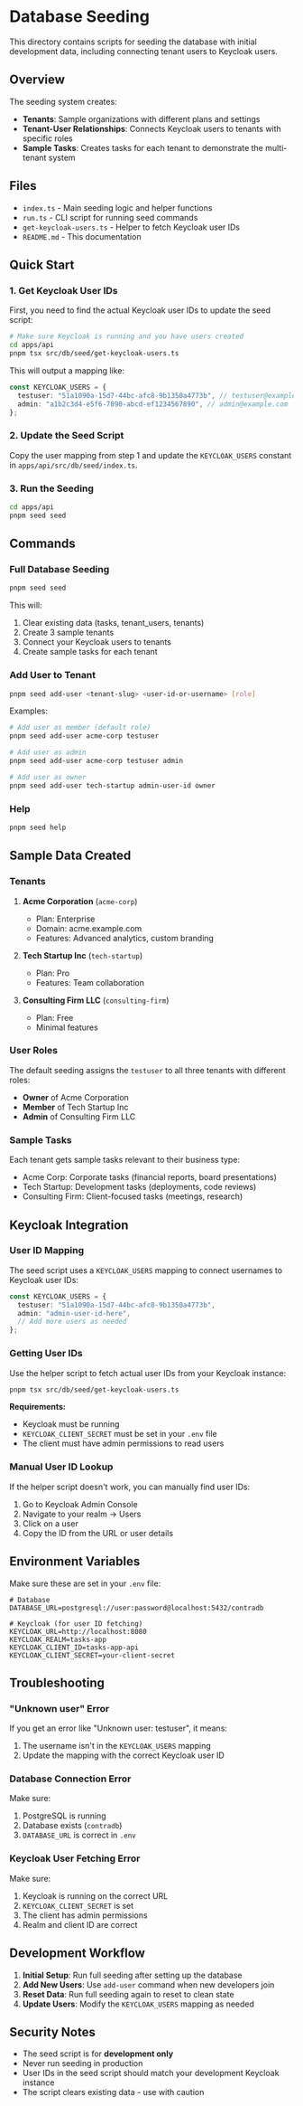 # Database Seeding

This directory contains scripts for seeding the database with initial development data, including connecting tenant users to Keycloak users.

## Overview

The seeding system creates:

- **Tenants**: Sample organizations with different plans and settings
- **Tenant-User Relationships**: Connects Keycloak users to tenants with specific roles
- **Sample Tasks**: Creates tasks for each tenant to demonstrate the multi-tenant system

## Files

- `index.ts` - Main seeding logic and helper functions
- `run.ts` - CLI script for running seed commands
- `get-keycloak-users.ts` - Helper to fetch Keycloak user IDs
- `README.md` - This documentation

## Quick Start

### 1. Get Keycloak User IDs

First, you need to find the actual Keycloak user IDs to update the seed script:

```bash
# Make sure Keycloak is running and you have users created
cd apps/api
pnpm tsx src/db/seed/get-keycloak-users.ts
```

This will output a mapping like:

```typescript
const KEYCLOAK_USERS = {
  testuser: "51a1090a-15d7-44bc-afc8-9b1350a4773b", // testuser@example.com
  admin: "a1b2c3d4-e5f6-7890-abcd-ef1234567890", // admin@example.com
};
```

### 2. Update the Seed Script

Copy the user mapping from step 1 and update the `KEYCLOAK_USERS` constant in `apps/api/src/db/seed/index.ts`.

### 3. Run the Seeding

```bash
cd apps/api
pnpm seed seed
```

## Commands

### Full Database Seeding

```bash
pnpm seed seed
```

This will:

1. Clear existing data (tasks, tenant_users, tenants)
2. Create 3 sample tenants
3. Connect your Keycloak users to tenants
4. Create sample tasks for each tenant

### Add User to Tenant

```bash
pnpm seed add-user <tenant-slug> <user-id-or-username> [role]
```

Examples:

```bash
# Add user as member (default role)
pnpm seed add-user acme-corp testuser

# Add user as admin
pnpm seed add-user acme-corp testuser admin

# Add user as owner
pnpm seed add-user tech-startup admin-user-id owner
```

### Help

```bash
pnpm seed help
```

## Sample Data Created

### Tenants

1. **Acme Corporation** (`acme-corp`)
   - Plan: Enterprise
   - Domain: acme.example.com
   - Features: Advanced analytics, custom branding

2. **Tech Startup Inc** (`tech-startup`)
   - Plan: Pro
   - Features: Team collaboration

3. **Consulting Firm LLC** (`consulting-firm`)
   - Plan: Free
   - Minimal features

### User Roles

The default seeding assigns the `testuser` to all three tenants with different roles:

- **Owner** of Acme Corporation
- **Member** of Tech Startup Inc
- **Admin** of Consulting Firm LLC

### Sample Tasks

Each tenant gets sample tasks relevant to their business type:

- Acme Corp: Corporate tasks (financial reports, board presentations)
- Tech Startup: Development tasks (deployments, code reviews)
- Consulting Firm: Client-focused tasks (meetings, research)

## Keycloak Integration

### User ID Mapping

The seed script uses a `KEYCLOAK_USERS` mapping to connect usernames to Keycloak user IDs:

```typescript
const KEYCLOAK_USERS = {
  testuser: "51a1090a-15d7-44bc-afc8-9b1350a4773b",
  admin: "admin-user-id-here",
  // Add more users as needed
};
```

### Getting User IDs

Use the helper script to fetch actual user IDs from your Keycloak instance:

```bash
pnpm tsx src/db/seed/get-keycloak-users.ts
```

**Requirements:**

- Keycloak must be running
- `KEYCLOAK_CLIENT_SECRET` must be set in your `.env` file
- The client must have admin permissions to read users

### Manual User ID Lookup

If the helper script doesn't work, you can manually find user IDs:

1. Go to Keycloak Admin Console
2. Navigate to your realm → Users
3. Click on a user
4. Copy the ID from the URL or user details

## Environment Variables

Make sure these are set in your `.env` file:

```env
# Database
DATABASE_URL=postgresql://user:password@localhost:5432/contradb

# Keycloak (for user ID fetching)
KEYCLOAK_URL=http://localhost:8080
KEYCLOAK_REALM=tasks-app
KEYCLOAK_CLIENT_ID=tasks-app-api
KEYCLOAK_CLIENT_SECRET=your-client-secret
```

## Troubleshooting

### "Unknown user" Error

If you get an error like "Unknown user: testuser", it means:

1. The username isn't in the `KEYCLOAK_USERS` mapping
2. Update the mapping with the correct Keycloak user ID

### Database Connection Error

Make sure:

1. PostgreSQL is running
2. Database exists (`contradb`)
3. `DATABASE_URL` is correct in `.env`

### Keycloak User Fetching Error

Make sure:

1. Keycloak is running on the correct URL
2. `KEYCLOAK_CLIENT_SECRET` is set
3. The client has admin permissions
4. Realm and client ID are correct

## Development Workflow

1. **Initial Setup**: Run full seeding after setting up the database
2. **Add New Users**: Use `add-user` command when new developers join
3. **Reset Data**: Run full seeding again to reset to clean state
4. **Update Users**: Modify the `KEYCLOAK_USERS` mapping as needed

## Security Notes

- The seed script is for **development only**
- Never run seeding in production
- User IDs in the seed script should match your development Keycloak instance
- The script clears existing data - use with caution
